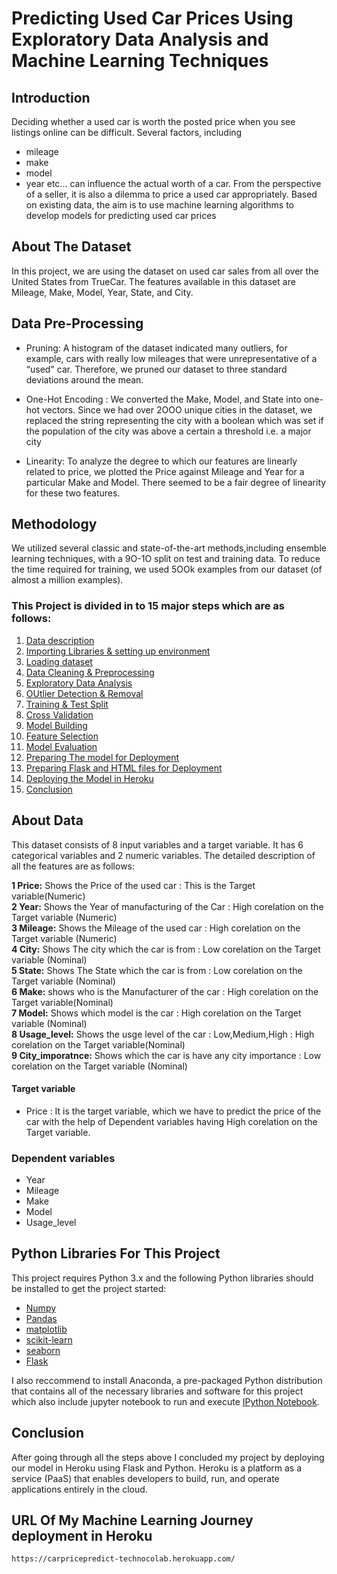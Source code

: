 # Predicting Used Car Prices Using Exploratory Data Analysis and Machine Learning Techniques

## Introduction
Deciding whether a used car is worth the posted price when you see listings online can be difficult. Several factors, including 
* mileage 
* make 
* model 
* year etc... 
can influence the actual worth of a car. From the perspective of a seller, it is also a dilemma to price a used car appropriately. Based on existing data, the aim is to use machine learning algorithms to develop models for predicting used car prices

## About The Dataset 
In this project, we are using the dataset on used car sales from all over the United States from TrueCar. The features available in this dataset are Mileage, Make, Model, Year, State, and City.

## Data Pre-Processing
* Pruning: 
    A histogram of the dataset indicated many outliers, for example, cars with really low mileages that were unrepresentative of a “used" car. Therefore, we pruned our dataset to three standard deviations around the mean.

* One-Hot Encoding : 
    We converted the Make, Model, and State into one-hot vectors. Since we had over 2OOO unique cities in the dataset, we replaced the string representing the city with a boolean which was set if the population of the city was above a certain a threshold i.e. a major city

* Linearity: 
    To analyze the degree to which our features are linearly related to price, we plotted the Price against Mileage and Year for a particular Make and Model. There seemed to be a fair degree of linearity for these two features.

## Methodology
We utilized several classic and state-of-the-art methods,including ensemble learning techniques, with a 9O-1O split on test and training data. To reduce the time required for training, we used 5OOk examples from our dataset (of almost a million examples).

### This Project is divided in to 15 major steps which are as follows:

1. [Data description](#data-desc)
2. [Importing Libraries & setting up environment](#imp-lib)
3. [Loading dataset](#data-load)
4. [Data Cleaning & Preprocessing](#data-prep)
5. [Exploratory Data Analysis](#data-eda)
6. [OUtlier Detection & Removal](#data-out)
7. [Training & Test Split](#data-train)
8. [Cross Validation](#cross-val)
9. [Model Building](#data-model)
10. [Feature Selection](#model-eval)<br>
11. [Model Evaluation](#model-inter)
12. [Preparing The model for Deployment](#model-deployment)
13. [Preparing Flask and HTML files for Deployment](#model-deployment)
14. [Deploying the Model in Heroku ](#model-heroku)
15. [Conclusion](#data-conc)


## About Data 

This dataset consists of 8 input variables and a target variable. It has 6 categorical variables and 2 numeric variables. The detailed description of all the features are as follows:

**1 Price:** Shows the Price of the used car : This is the Target variable(Numeric)<br>
**2 Year:** Shows the Year of manufacturing of the Car : High corelation on the Target variable (Numeric)<br>
**3 Mileage:** Shows the Mileage of the used car : High corelation on the Target variable (Numeric)<br>
**4 City:** Shows The city which the car is from : Low corelation on the Target variable (Nominal)<br>
**5 State:** Shows The State which the car is from : Low corelation on the Target variable (Nominal)<br>
**6 Make:** shows who is the Manufacturer of the car : High corelation on the Target variable(Nominal)<br>
**7 Model:** Shows which model is the car : High corelation on the Target variable (Nominal)<br>
**8 Usage_level:** Shows the usge level of the car : Low,Medium,High : High corelation on the Target variable(Nominal)<br>
**9 City_imporatnce:** Shows which the car is have any city importance : Low corelation on the Target variable (Nominal)<br>

#### Target variable
* Price :
 It is the target variable, which we have to predict the price of the car with the help of Dependent variables having High corelation on the Target variable.

### Dependent variables
* Year
* Mileage
* Make
* Model
* Usage_level

## Python Libraries For This Project 
This project requires Python 3.x and the following Python libraries should be installed to get the project started:
- [Numpy](http://www.numpy.org/)
- [Pandas](http://pandas.pydata.org/)
- [matplotlib](https://matplotlib.org/)
- [scikit-learn](https://scikit-learn.org/stable/)
- [seaborn](https://seaborn.pydata.org/installing.html)
- [Flask](https://flask.palletsprojects.com/en/2.1.x/)

I also reccommend to install Anaconda, a pre-packaged Python distribution that contains all of the necessary libraries and software for this project which also include jupyter notebook to run and execute [IPython Notebook](http://ipython.org/notebook.html).

## Conclusion
 After going through all the steps above I concluded my project by deploying our model in Heroku using Flask and Python. 
 Heroku is a platform as a service (PaaS) that enables developers to build, run, and operate applications entirely in the cloud.

 ## URL Of My Machine Learning Journey deployment in Heroku
    https://carpricepredict-technocolab.herokuapp.com/
